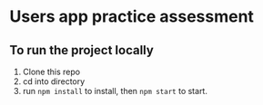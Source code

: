 # Users app practice assessment

## To run the project locally

1. Clone this repo
2. cd into directory
3. run `npm install` to install, then `npm start` to start.
